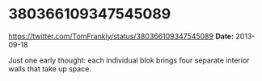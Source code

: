 # 380366109347545089
https://twitter.com/TomFrankly/status/380366109347545089
**Date:** 2013-09-18

Just one early thought: each individual blok brings four separate interior walls that take up space.
